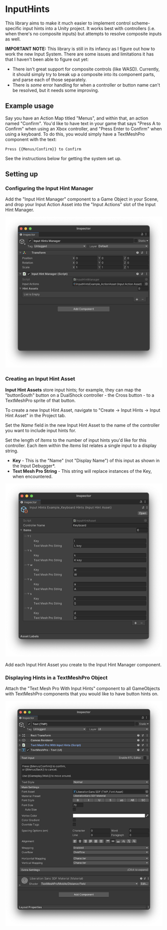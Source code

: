 # InputHints
This library aims to make it much easier to implement control scheme-specific input hints into a Unity project. It works best with controllers (i.e. when there's no composite inputs) but attempts to resolve composite inputs as well.

**IMPORTANT NOTE:** This library is still in its infancy as I figure out how to work the new Input System. There are some issues and limitations it has that I haven't been able to figure out yet:
* There isn't great support for composite controls (like WASD). Currently, it should simply try to break up a composite into its component parts, and parse each of those separately.
* There is *some* error handling for when a controller or button name can't be resolved, but it needs some improving.

## Example usage
Say you have an Action Map titled "Menus", and within that, an action named "Confirm". You'd like to have text in your game that says "Press A to Confirm" when using an Xbox controller, and "Press Enter to Confirm" when using a keyboard. To do this, you would simply have a TextMeshPro component with the text:
```
Press {{Menus/Confirm}} to Confirm
```
See the instructions below for getting the system set up.

## Setting up
### Configuring the Input Hint Manager
Add the "Input Hint Manager" component to a Game Object in your Scene, and drop your Input Action Asset into the "Input Actions" slot of the Input Hint Manager.

![Image of Input Hint Manager](ReadmeImages/InputHints_Manager.png)

### Creating an Input Hint Asset
**Input Hint Assets** store input hints; for example, they can map the "buttonSouth" button on a DualShock controller - the Cross button - to a TextMeshPro sprite of that button.

To create a new Input Hint Asset, navigate to "Create -> Input Hints -> Input Hint Asset" in the Project tab.

Set the *Name* field in the new Input Hint Asset to the name of the controller you want to include input hints for.

Set the length of *Items* to the number of input hints you'd like for this controller. Each item within the *Items* list relates a single input to a display string.
* **Key** - This is the "Name" (not "Display Name") of this input as shown in the Input Debugger*.
* **Text Mesh Pro String** - This string will replace instances of the Key, when encountered.

![Image of Input Hint Asset](ReadmeImages/InputHints_HintAsset.png)

Add each Input Hint Asset you create to the Input Hint Manager component.

### Displaying Hints in a TextMeshPro Object
Attach the "Text Mesh Pro With Input Hints" component to all GameObjects with TextMeshPro components that you would like to have button hints on.

![Image of Text Mesh Pro With Input Hints](ReadmeImages/InputHints_TMP.png)